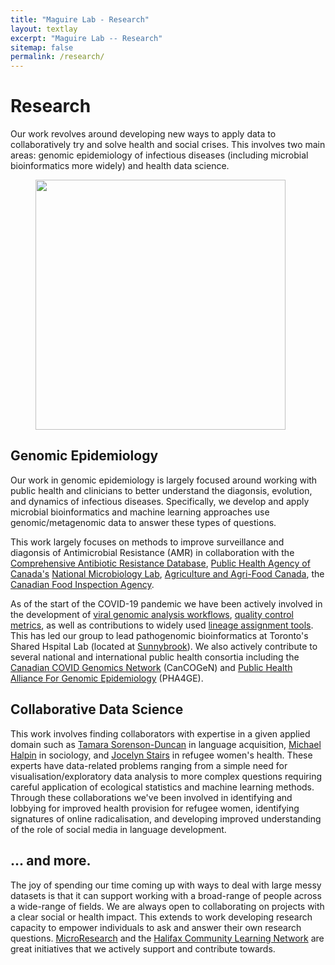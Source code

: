 ```yaml
---
title: "Maguire Lab - Research"
layout: textlay
excerpt: "Maguire Lab -- Research"
sitemap: false
permalink: /research/
---
```


# Research

Our work revolves around developing new ways to apply data to collaboratively try and solve health and social crises.
This involves two main areas: genomic epidemiology of infectious diseases (including microbial bioinformatics more widely) and health data science.

<figure class="fourth">
<img src="{{ site.url }}{{ site.baseurl }}/images/research/research_overview.png" style="width: 400px">
</figure>

## Genomic Epidemiology

Our work in genomic epidemiology is largely focused around working with public health and clinicians to better understand the diagonsis, evolution, and dynamics of infectious diseases.
Specifically, we develop and apply microbial bioinformatics and machine learning approaches use genomic/metagenomic data to answer these types of questions.

This work largely focuses on methods to improve surveillance and diagonsis of Antimicrobial Resistance (AMR) in collaboration with the [Comprehensive Antibiotic Resistance Database](https://card.mcmaster.ca/), [Public Health Agency of Canada's](https://www.canada.ca/en/public-health.html) [National Microbiology Lab](https://www.canada.ca/en/public-health/programs/national-microbiology-laboratory.html), [Agriculture and Agri-Food Canada](https://agriculture.canada.ca/en), the [Canadian Food Inspection Agency](https://inspection.canada.ca/eng/1297964599443/1297965645317).

As of the start of the COVID-19 pandemic we have been actively involved in the development of [viral genomic analysis workflows](github.com/jaleezyy/covid-19-signal), [quality control metrics](github.com/jts/ncov-tools/), as well as contributions to widely used [lineage assignment tools](github.com/cov-lineages/pangolin). This has led our group to lead pathogenomic bioinformatics at Toronto's Shared Hspital Lab (located at [Sunnybrook](https://sunnybrook.ca/research/)).
We also actively contribute to several national and international public health consortia including the [Canadian COVID Genomics Network](https://www.genomecanada.ca/en/cancogen) (CanCOGeN) and [Public Health Alliance For Genomic Epidemiology](https://pha4ge.org/) (PHA4GE).

## Collaborative Data Science

This work involves finding collaborators with expertise in a given applied domain such as [Tamara Sorenson-Duncan](https://scholar.google.com/citations?user=J-yLht0AAAAJ) in language acquisition, [Michael Halpin](https://scholar.google.com/citations?hl=en&user=H046-uAAAAAJ) in sociology, and [Jocelyn Stairs](https://scholar.google.com/citations?hl=en&user=e8NIoYwAAAAJ) in refugee women's health. 
These experts have data-related problems ranging from a simple need for visualisation/exploratory data analysis to more complex questions requiring careful application of ecological statistics and machine learning methods.
Through these collaborations we've been involved in identifying and lobbying for improved health provision for refugee women, identifying signatures of online radicalisation, and developing improved understanding of the role of social media in language development.

## ... and more.

The joy of spending our time coming up with ways to deal with large messy datasets is that it can support working with a broad-range of people across a wide-range of fields.
We are always open to collaborating on projects with a clear social or health impact. 
This extends to work developing research capacity to empower individuals to ask and answer their own research questions.
[MicroResearch](http://www.microresearch.ca/) and the [Halifax Community Learning Network](https://hcln.ca) are great initiatives that we actively support and contribute towards.
